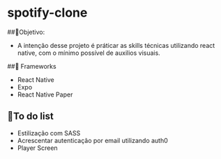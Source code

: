# spotify-clone

##📑Objetivo: 
- A intenção desse projeto é práticar as skills técnicas utilizando react native, com o mínimo possível de auxilios visuais.

##🚀 Frameworks
- React Native
- Expo
- React Native Paper

## 📝To do list
- Estilização com SASS
- Acrescentar autenticação por email utilizando auth0
- Player Screen
